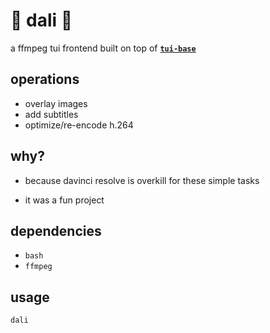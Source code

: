 # 🎨 dali 🎨
a ffmpeg tui frontend built on top of [**`tui-base`**](https://github.com/mofeimw/tui)

## operations
- overlay images
- add subtitles
- optimize/re-encode h.264

## why?
- because davinci resolve is overkill for these simple tasks

- it was a fun project

## dependencies
- `bash`
- `ffmpeg`
          
## usage
```
dali
``` 